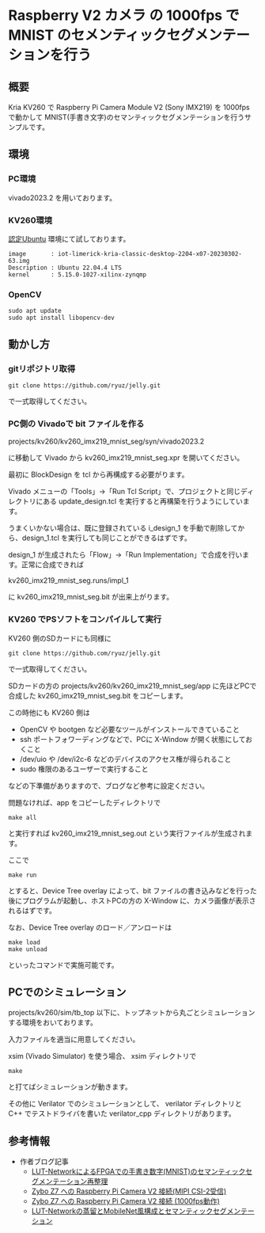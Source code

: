 # Raspberry V2 カメラ の 1000fps で MNIST のセメンティックセグメンテーションを行う

## 概要

Kria KV260 で Raspberry Pi Camera Module V2 (Sony IMX219) を 1000fps で動かして MNIST(手書き文字)のセマンティックセグメンテーションを行うサンプルです。


## 環境

### PC環境

vivado2023.2 を用いております。


### KV260環境

[認定Ubuntu](https://japan.xilinx.com/products/design-tools/embedded-software/ubuntu.html) 環境にて試しております。

```
image       : iot-limerick-kria-classic-desktop-2204-x07-20230302-63.img
Description : Ubuntu 22.04.4 LTS
kernel      : 5.15.0-1027-xilinx-zynqmp
```

### OpenCV

```
sudo apt update
sudo apt install libopencv-dev
```


## 動かし方

### gitリポジトリ取得

```
git clone https://github.com/ryuz/jelly.git
```

で一式取得してください。


### PC側の Vivadoで bit ファイルを作る

projects/kv260/kv260_imx219_mnist_seg/syn/vivado2023.2

に移動して Vivado から kv260_imx219_mnist_seg.xpr を開いてください。

最初に BlockDesign を tcl から再構成する必要がります。

Vivado メニューの「Tools」→「Run Tcl Script」で、プロジェクトと同じディレクトリにある update_design.tcl を実行すると再構築を行うようにしています。

うまくいかない場合は、既に登録されている i_design_1 を手動で削除してから、design_1.tcl を実行しても同じことができるはずです。


design_1 が生成されたら「Flow」→「Run Implementation」で合成を行います。正常に合成できれば

kv260_imx219_mnist_seg.runs/impl_1

に kv260_imx219_mnist_seg.bit が出来上がります。


### KV260 でPSソフトをコンパイルして実行

KV260 側のSDカードにも同様に

```
git clone https://github.com/ryuz/jelly.git
```

で一式取得してください。

SDカードの方の projects/kv260/kv260_imx219_mnist_seg/app に先ほどPCで合成した kv260_imx219_mnist_seg.bit をコピーします。

この時他にも KV260 側は

- OpenCV や bootgen など必要なツールがインストールできていること
- ssh ポートフォワーディングなどで、PCに X-Window が開く状態にしておくこと
- /dev/uio や /dev/i2c-6 などのデバイスのアクセス権が得られること
- sudo 権限のあるユーザーで実行すること

などの下準備がありますので、ブログなど参考に設定ください。

問題なければ、app をコピーしたディレクトリで

```
make all
```

と実行すれば kv260_imx219_mnist_seg.out という実行ファイルが生成されます。

ここで

```
make run
```

とすると、Device Tree overlay によって、bit ファイルの書き込みなどを行った後にプログラムが起動し、ホストPCの方の X-Window に、カメラ画像が表示されるはずです。

なお、Device Tree overlay のロード／アンロードは

```
make load
make unload
```

といったコマンドで実施可能です。


## PCでのシミュレーション

projects/kv260/sim/tb_top 以下に、トップネットから丸ごとシミュレーションする環境をおいております。

入力ファイルを適当に用意してください。

xsim (Vivado Simulator) を使う場合、 xsim ディレクトリで

```
make
```

と打てばシミュレーションが動きます。

その他に Verilator でのシミュレーションとして、 verilator ディレクトリと C++ でテストドライバを書いた verilator_cpp ディレクトリがあります。



## 参考情報

- 作者ブログ記事
    - [LUT-NetworkによるFPGAでの手書き数字(MNIST)のセマンティックセグメンテーション再整理](https://blog.rtc-lab.com/entry/2021/07/10/101220)
    - [Zybo Z7 への Raspberry Pi Camera V2 接続(MIPI CSI-2受信)](https://rtc-lab.com/2018/04/29/zybo-rpi-cam-rx/)
    - [Zybo Z7 への Raspberry Pi Camera V2 接続 (1000fps動作)](https://rtc-lab.com/2018/05/06/zybo-rpi-cam-1000fps/)
    - [LUT-Networkの蒸留とMobileNet風構成とセマンティックセグメンテーション](https://rtc-lab.com/2020/03/09/lut-net-semantic-segmentation/)
